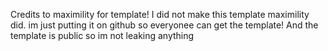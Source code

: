 Credits to maximility for template! I did not make this template maximility did. im just putting it on github so everyonee can get the template!
And the template is public so im not leaking anything
